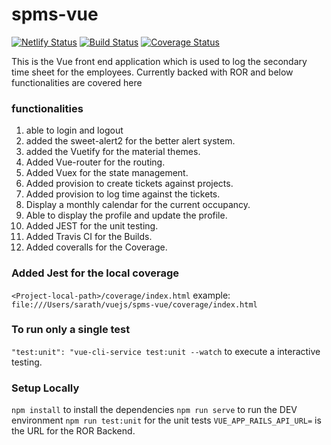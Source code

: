 # spms-vue

[![Netlify Status](https://api.netlify.com/api/v1/badges/7002ce13-205f-4995-9f4f-b0d10a5351a5/deploy-status)](https://app.netlify.com/sites/spms-vue/deploys)    [![Build Status](https://travis-ci.com/anoobbava/spms-vue.svg?branch=master)](https://travis-ci.com/anoobbava/spms-vue)  [![Coverage Status](https://coveralls.io/repos/github/anoobbava/spms-vue/badge.svg)](https://coveralls.io/github/anoobbava/spms-vue)

This is the Vue front end application which is used to log the secondary time sheet for the employees. Currently backed with ROR and below functionalities are covered here

### functionalities
1. able to login and logout
2. added the sweet-alert2 for the better alert system.
3. added the Vuetify for the material themes.
4. Added Vue-router for the routing.
5. Added Vuex for the state management.
6. Added provision to create tickets against projects.
7. Added provision to log time against the tickets.
8. Display a monthly calendar for the current occupancy.
9. Able to display the profile and update the profile.
6. Added JEST for the unit testing.
7. Added Travis CI for the Builds.
8. Added coveralls for the Coverage.

### Added Jest for the local coverage

`<Project-local-path>/coverage/index.html`
example: `file:///Users/sarath/vuejs/spms-vue/coverage/index.html`

### To run only a single test

`"test:unit": "vue-cli-service test:unit --watch` to execute a interactive testing.

### Setup Locally

`npm install` to install the dependencies
`npm run serve` to run the DEV environment
`npm run test:unit` for the unit tests
`VUE_APP_RAILS_API_URL=` is the URL for the ROR Backend.

